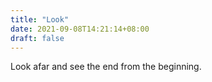 ```yaml
---
title: "Look"
date: 2021-09-08T14:21:14+08:00
draft: false
---
```


Look afar and see the end from the beginning.
